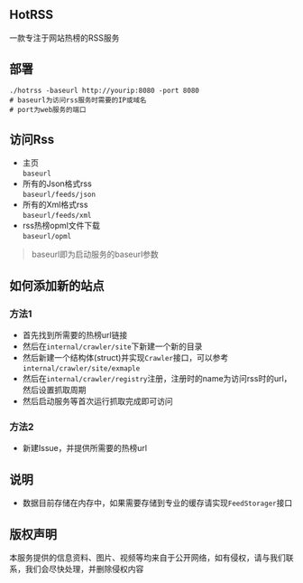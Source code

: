 ## HotRSS
一款专注于网站热榜的RSS服务

## 部署
```shell
./hotrss -baseurl http://yourip:8080 -port 8080
# baseurl为访问rss服务时需要的IP或域名
# port为web服务的端口
```

## 访问Rss
- 主页   
    `baseurl`
- 所有的Json格式rss    
    `baseurl/feeds/json`
- 所有的Xml格式rss  
    `baseurl/feeds/xml`
- rss热榜opml文件下载  
    `baseurl/opml`
> baseurl即为启动服务的baseurl参数

## 如何添加新的站点
### 方法1
- 首先找到所需要的热榜url链接
- 然后在`internal/crawler/site`下新建一个新的目录
- 然后新建一个结构体(struct)并实现`Crawler`接口，可以参考`internal/crawler/site/exmaple`
- 然后在`internal/crawler/registry`注册，注册时的name为访问rss时的url，然后设置抓取周期
- 然后启动服务等首次运行抓取完成即可访问

### 方法2
- 新建Issue，并提供所需要的热榜url



## 说明
- 数据目前存储在内存中，如果需要存储到专业的缓存请实现`FeedStorager`接口



## 版权声明
本服务提供的信息资料、图片、视频等均来自于公开网络，如有侵权，请与我们联系，我们会尽快处理，并删除侵权内容